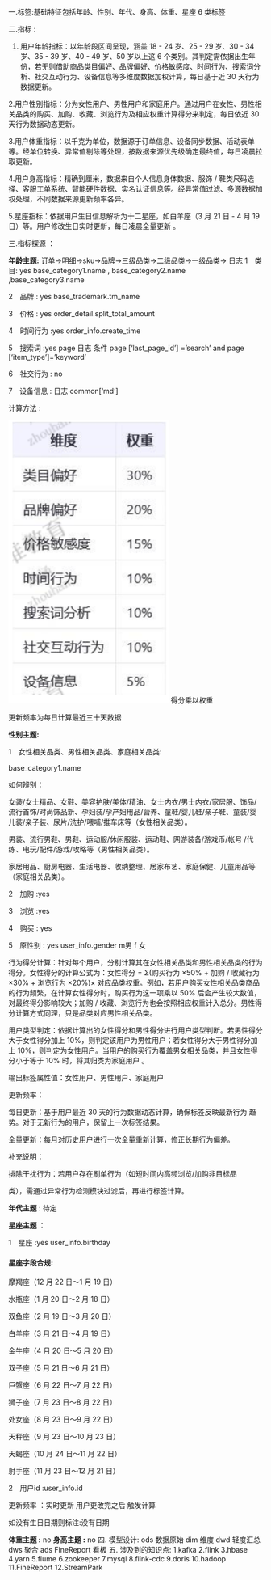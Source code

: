 一.标签:基础特征包括年龄、性别、年代、身高、体重、星座 6 类标签

二.指标 :

  1. 用户年龄指标：以年龄段区间呈现，涵盖 18 - 24 岁、25 - 29 岁、30 - 34 岁、35 - 39 岁、40 - 49 岁、50 岁以上这 6 个类别。其判定需依据出生年份，若无则借助商品类目偏好、品牌偏好、价格敏感度、时间行为、搜索词分析、社交互动行为、设备信息等多维度数据加权计算，每日基于近 30 天行为数据更新。

  2.用户性别指标：分为女性用户、男性用户和家庭用户。通过用户在女性、男性相关品类的购买、加购、收藏、浏览行为及相应权重计算得分来判定，每日依近 30 天行为数据动态更新。

  3.用户体重指标：以千克为单位，数据源于订单信息、设备同步数据、活动表单等。经单位转换、异常值剔除等处理，按数据来源优先级确定最终值，每日凌晨拉取更新。

  4.用户身高指标：精确到厘米，数据来自个人信息身体数据、服饰 / 鞋类尺码选择、客服工单系统、智能硬件数据、实名认证信息等。经异常值过滤、多源数据加权处理，不同数据来源更新频率各异。

  5.星座指标：依据用户生日信息解析为十二星座，如白羊座（3 月 21 日 - 4 月 19 日）等。用户修改生日实时更新，每日凌晨全量更新 。

三.指标探源 ：

**年龄主题:**
订单->明细->sku->品牌->三级品类->二级品类->一级品类-> 日志
1　类目: yes base_category1.name , base_category2.name ,base_category3.name

2　品牌 : yes base_trademark.tm_name

3　价格 : yes  order_detail.split_total_amount

4　时间行为 :yes  order_info.create_time

5　搜索词 :yes  page 日志 条件 page [‘last_page_id’] =’search’ and 
page [‘item_type’]=’keyword’ 

6　社交行为 : no

7　设备信息 : 日志 common[‘md’]

计算方法 :

![img.png](img.png)
得分乘以权重

更新频率为每日计算最近三十天数据

**性别主题:**

1　女性相关品类、男性相关品类、家庭相关品类:

base_category1.name

如何辨别：

女装/女士精品、女鞋、美容护肤/美体/精油、女士内衣/男士内衣/家居服、饰品/流行首饰/时尚饰品新、孕妇装/孕产妇用品/营养、童鞋/婴儿鞋/亲子鞋、童装/婴儿装/亲子装、尿片/洗护/喂哺/推车床等（女性相关品类）。

男装、流行男鞋、男鞋、运动服/休闲服装、运动鞋、网游装备/游戏币/帐号 /代练、电玩/配件/游戏/攻略等（男性相关品类）。

家居用品、厨房电器、生活电器、收纳整理、居家布艺、家庭保健、儿童用品等（家庭相关品类）。

2　加购 :yes

3　浏览 :yes

4　购买 : yes

5　原性别 : yes user_info.gender m男 f 女

行为得分计算：针对每个用户，分别计算其在女性相关品类和男性相关品类的行为得分。女性得分的计算公式为：女性得分 = Σ(购买行为 ×50% + 加购 / 收藏行为 ×30% + 浏览行为 ×20%)× 对应品类权重。例如，若用户购买女性相关品类商品的行为频繁，在计算女性得分时，购买行为这一项乘以 50% 后会产生较大数值，对最终得分影响较大；加购 / 收藏、浏览行为也会按照相应权重计入总分。男性得分计算方式同理，只是品类对应男性相关品类。

用户类型判定：依据计算出的女性得分和男性得分进行用户类型判断。若男性得分大于女性得分加上 10%，则判定该用户为男性用户；若女性得分大于男性得分加上 10%，则判定为女性用户。当用户的购买行为覆盖男女相关品类，并且女性得分小于等于 10% 时，将其归类为家庭用户 。

输出标签属性值：女性用户、男性用户、家庭用户

更新频率：

每日更新：基于用户最近 30 天的行为数据动态计算，确保标签反映最新行为 趋势。对于无新行为的用户，保留上一次标签结果。

全量更新：每月对历史用户进行一次全量重新计算，修正长期行为偏差。

补充说明：

排除干扰行为：若用户存在刷单行为（如短时间内高频浏览/加购非目标品

类），需通过异常行为检测模块过滤后，再进行标签计算。

**年代主题** : 待定

**星座主题 ：**

1　星座 :yes user_info.birthday

#### **星座****字段****合规:**

摩羯座（12 月 22 日～1 月 19 日）

水瓶座（1 月 20 日～2 月 18 日）

双鱼座（2 月 19 日～3 月 20 日）

白羊座（3 月 21 日～4 月 19 日）

金牛座（4 月 20 日～5 月 20 日）

双子座（5 月 21 日～6 月 21 日）

巨蟹座（6 月 22 日～7 月 22 日）

狮子座（7 月 23 日～8 月 22 日）

处女座（8 月 23 日～9 月 22 日）

天秤座（9 月 23 日～10 月 23 日）

天蝎座（10 月 24 日～11 月 22 日）

射手座（11 月 23 日～12 月 21 日）

2　用户id :user_info.id

更新频率 ：实时更新 用户更改完之后 触发计算

如没有生日日期则标注:没有日期

**体重主题 :** no
**身高主题 :** no
四. 模型设计:
  ods 数据原始 
  dim 维度 
  dwd 轻度汇总 
  dws 聚合 
  ads FineReport 看板 
五. 涉及到的知识点:
   1.kafka 
   2.flink
   3.hbase 
   4.yarn
   5.flume 
   6.zookeeper
   7.mysql
   8.flink-cdc 
   9.doris 
   10.hadoop 
   11.FineReport 
   12.StreamPark
